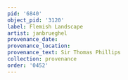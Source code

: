 ```yaml
---
pid: '6840'
object_pid: '3120'
label: Flemish Landscape
artist: janbrueghel
provenance_date:
provenance_location:
provenance_text: Sir Thomas Phillips
collection: provenance
order: '0452'
---
```

